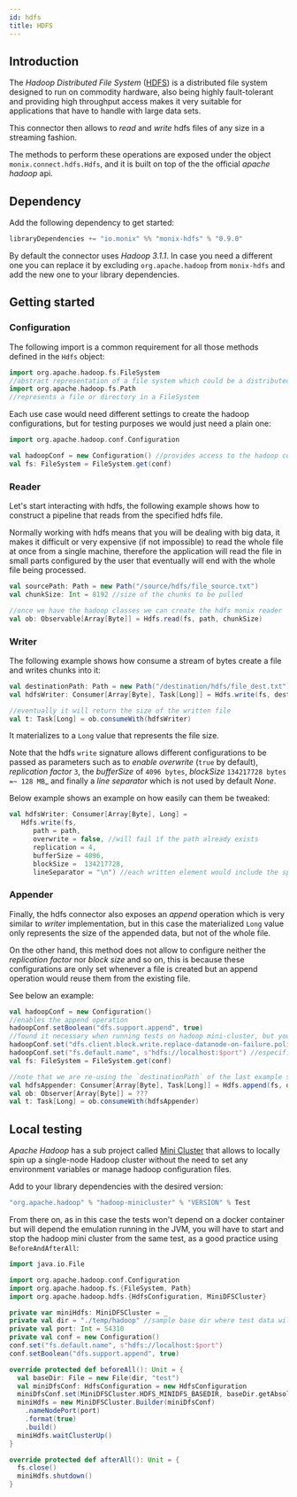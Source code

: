 ```yaml
---
id: hdfs
title: HDFS
---
```


## Introduction

The _Hadoop Distributed File System_ ([HDFS](https://hadoop.apache.org/docs/r1.2.1/hdfs_design.html)) is a distributed file system designed to run on commodity hardware, 
also being highly fault-tolerant and providing high throughput access makes it very suitable for applications that have to handle with large data sets.

This connector then allows to _read_ and _write_ hdfs files of any size in a streaming fashion.

The methods to perform these operations are exposed under the object ```monix.connect.hdfs.Hdfs```, 
and it is built on top of the the official _apache hadoop_ api.  

## Dependency

Add the following dependency to get started:

```scala 
libraryDependencies += "io.monix" %% "monix-hdfs" % "0.9.0"
```

By default the connector uses _Hadoop 3.1.1_. In case you need a different one you can replace it by excluding `org.apache.hadoop` from `monix-hdfs` and add the new one to your library dependencies.

## Getting started

### Configuration

The following import is a common requirement for all those methods defined in the `Hdfs` object:
```scala
import org.apache.hadoop.fs.FileSystem
//abstract representation of a file system which could be a distributed or a local one.
import org.apache.hadoop.fs.Path
//represents a file or directory in a FileSystem
```

Each use case would need different settings to create the hadoop configurations, but 
 for testing purposes we would just need a plain one: 
 
```scala
import org.apache.hadoop.conf.Configuration

val hadoopConf = new Configuration() //provides access to the hadoop configurable parameters
val fs: FileSystem = FileSystem.get(conf)
```
 
 ### Reader
 
Let's start interacting with hdfs, the following example shows how to construct a pipeline that reads from the specified hdfs file.

Normally working with hdfs means that you will be dealing with big data, it makes it difficult or very expensive (if not impossible) to read the whole file at once from a single machine,
 therefore the application will read the file in small parts configured by the user that eventually will end with the whole file being processed. 

```scala
val sourcePath: Path = new Path("/source/hdfs/file_source.txt")
val chunkSize: Int = 8192 //size of the chunks to be pulled

//once we have the hadoop classes we can create the hdfs monix reader
val ob: Observable[Array[Byte]] = Hdfs.read(fs, path, chunkSize)
```

 ### Writer

The following example shows how consume a stream of bytes create a file and writes chunks into it:
 
 ```scala
val destinationPath: Path = new Path("/destination/hdfs/file_dest.txt")
val hdfsWriter: Consumer[Array[Byte], Task[Long]] = Hdfs.write(fs, destinationPath) 

//eventually it will return the size of the written file
val t: Task[Long] = ob.consumeWith(hdfsWriter) 
 ```
It materializes to a `Long` value that represents the file size.

Note that the hdfs `write` signature allows different configurations to be passed as parameters such as to
_enable overwrite_ (`true` by default), _replication factor_ `3`, the _bufferSize_  of `4096 bytes`, _blockSize_ `134217728 bytes =~ 128 MB`_ 
and finally a _line separator_ which is not used by default _None_.

Below example shows an example on how easily can them be tweaked:

```scala
val hdfsWriter: Consumer[Array[Byte], Long] = 
   Hdfs.write(fs,
      path = path, 
      overwrite = false, //will fail if the path already exists
      replication = 4, 
      bufferSize = 4096,
      blockSize =  134217728, 
      lineSeparator = "\n") //each written element would include the specified line separator 
```        

 ### Appender

Finally, the hdfs connector also exposes an _append_ operation which is very similar to _writer_ implementation, 
but in this case the materialized `Long` value only represents the size of the appended data, but not of the whole file. 

On the other hand, this method does not allow to configure neither the _replication factor_ nor _block size_ and so on, this is because
these configurations are only set whenever a file is created but an append operation would reuse them from the existing file.

See below an example:

```scala
val hadoopConf = new Configuration() 
//enables the append operation
hadoopConf.setBoolean("dfs.support.append", true)
//found it necessary when running tests on hadoop mini-cluster, but you should tweak the hadoopConf accordingly to your use case
hadoopConf.set("dfs.client.block.write.replace-datanode-on-failure.policy", "NEVER") 
hadoopConf.set("fs.default.name", s"hdfs://localhost:$port") //especifies the local endpoint of the test hadoop minicluster
val fs: FileSystem = FileSystem.get(conf)

//note that we are re-using the `destinationPath` of the last example since should already exist
val hdfsAppender: Consumer[Array[Byte], Task[Long]] = Hdfs.append(fs, destinationPath) 
val ob: Observer[Array[Byte]] = ???
val t: Task[Long] = ob.consumeWith(hdfsAppender) 
```
 
## Local testing
 
 _Apache Hadoop_ has a sub project called [Mini Cluster](https://mvnrepository.com/artifact/org.apache.hadoop/hadoop-minicluster) 
 that allows to locally spin up a single-node Hadoop cluster without the need to set any environment variables or manage hadoop configuration files.
  
Add to your library dependencies with the desired version:
 
```scala
"org.apache.hadoop" % "hadoop-minicluster" % "VERSION" % Test
```

From there on, as in this case the tests won't depend on a docker container but will depend the emulation running in the JVM, 
you will have to start and stop the hadoop mini cluster from the same test, as a good practice using `BeforeAndAfterAll`:

```scala
import java.io.File

import org.apache.hadoop.conf.Configuration
import org.apache.hadoop.fs.{FileSystem, Path}
import org.apache.hadoop.hdfs.{HdfsConfiguration, MiniDFSCluster}

private var miniHdfs: MiniDFSCluster = _
private val dir = "./temp/hadoop" //sample base dir where test data will be stored
private val port: Int = 54310 
private val conf = new Configuration()
conf.set("fs.default.name", s"hdfs://localhost:$port")
conf.setBoolean("dfs.support.append", true)

override protected def beforeAll(): Unit = {
  val baseDir: File = new File(dir, "test")
  val miniDfsConf: HdfsConfiguration = new HdfsConfiguration
  miniDfsConf.set(MiniDFSCluster.HDFS_MINIDFS_BASEDIR, baseDir.getAbsolutePath)
  miniHdfs = new MiniDFSCluster.Builder(miniDfsConf)
    .nameNodePort(port)
    .format(true)
    .build()
  miniHdfs.waitClusterUp()
}

override protected def afterAll(): Unit = {
  fs.close()
  miniHdfs.shutdown()
}
```
